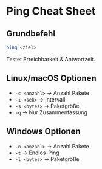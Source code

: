 # Ping Cheat Sheet

## Grundbefehl

```bash
ping <ziel>
```

Testet Erreichbarkeit & Antwortzeit.

## Linux/macOS Optionen

* `-c <anzahl>` → Anzahl Pakete
* `-i <sek>` → Intervall
* `-s <bytes>` → Paketgröße
* `-q` → Nur Zusammenfassung

## Windows Optionen

* `-n <anzahl>` → Anzahl Pakete
* `-t` → Endlos-Ping
* `-l <bytes>` → Paketgröße
